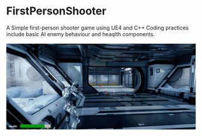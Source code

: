 # FirstPersonShooter

A Simple first-person shooter game using UE4 and C++
Coding practices include basic AI enemy behaviour and heaqlth components. <br/> <br/>
![Screenshot of the game](./Content/Images/shooter2.png)
